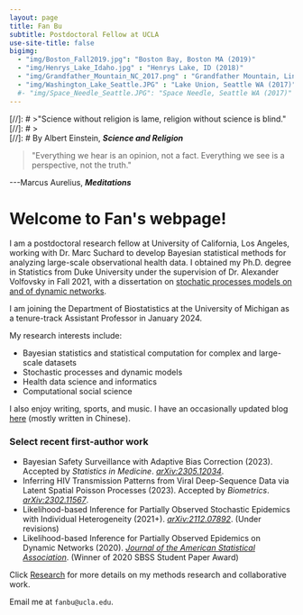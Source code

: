 ```yaml
---
layout: page
title: Fan Bu
subtitle: Postdoctoral Fellow at UCLA
use-site-title: false
bigimg:
  - "img/Boston_Fall2019.jpg": "Boston Bay, Boston MA (2019)"
  - "img/Henrys_Lake_Idaho.jpg" : "Henrys Lake, ID (2018)"
  - "img/Grandfather_Mountain_NC_2017.png" : "Grandfather Mountain, Linville NC (2017)"
  - "img/Washington_Lake_Seattle.JPG" : "Lake Union, Seattle WA (2017)"
  #- "img/Space_Needle_Seattle.JPG": "Space Needle, Seattle WA (2017)"
---
```


[//]: # >"Science without religion is lame, religion without science is blind." 
[//]: # >  
[//]: # By Albert Einstein, **_Science and Religion_**  


> "Everything we hear is an opinion, not a fact. Everything we see is a perspective, not the truth."
>
---Marcus Aurelius, **_Meditations_**

# Welcome to Fan's webpage!

I am a postdoctoral research fellow at University of California, Los Angeles, working with Dr. Marc Suchard to develop Bayesian statistical methods for analyzing large-scale observational health data. I obtained my Ph.D. degree in Statistics from Duke University under the supervision of Dr. Alexander Volfovsky in Fall 2021, with a dissertation on [stochatic processes models on and of dynamic networks](https://www.proquest.com/docview/2583399863?pq-origsite=gscholar&fromopenview=true).

I am joining the Department of Biostatistics at the University of Michigan as a tenure-track Assistant Professor in January 2024. 

My research interests include:

- Bayesian statistics and statistical computation for complex and large-scale datasets
- Stochastic processes and dynamic models
- Health data science and informatics
- Computational social science

I also enjoy writing, sports, and music. I have an occasionally updated blog [here](https://fanbublog.wordpress.com/) (mostly written in Chinese). 

### Select recent first-author work

- Bayesian Safety Surveillance with Adaptive Bias Correction (2023). Accepted by _Statistics in Medicine_. [_arXiv:2305.12034_](https://arxiv.org/abs/2305.12034). 
- Inferring HIV Transmission Patterns from Viral Deep-Sequence Data via Latent Spatial Poisson Processes (2023). Accepted by _Biometrics_. [_arXiv:2302.11567_](https://arxiv.org/abs/2302.11567). 
- Likelihood-based Inference for Partially Observed Stochastic Epidemics with Individual Heterogeneity (2021+). [_arXiv:2112.07892_](https://arxiv.org/abs/2112.07892). (Under revisions)
- Likelihood-based Inference for Partially Observed Epidemics on Dynamic Networks (2020). [_Journal of the American Statistical Association_](https://www.tandfonline.com/doi/abs/10.1080/01621459.2020.1790376). (Winner of 2020 SBSS Student Paper Award)

Click [Research](https://fanbu1995.github.io/research) for more details on my methods research and collaborative work. 

Email me at ``fanbu@ucla.edu``.
